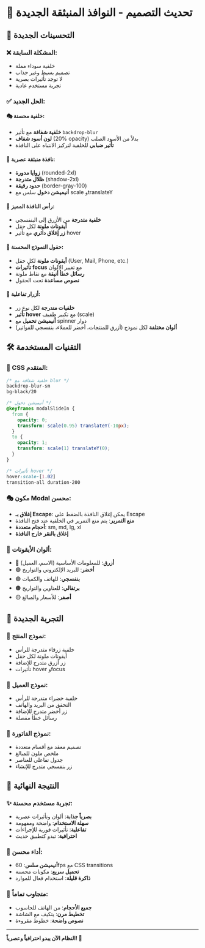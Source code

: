 # 🎨 تحديث التصميم - النوافذ المنبثقة الجديدة

## 🌟 التحسينات الجديدة

### ❌ المشكلة السابقة:
- خلفية سوداء مملة
- تصميم بسيط وغير جذاب
- لا توجد تأثيرات بصرية
- تجربة مستخدم عادية

### ✅ الحل الجديد:

#### 🎭 خلفية محسنة:
- **خلفية شفافة** مع تأثير `backdrop-blur`
- **لون أسود شفاف** (20% opacity) بدلاً من الأسود الصلب
- **تأثير ضبابي** للخلفية لتركيز الانتباه على النافذة

#### 🎪 نافذة منبثقة عصرية:
- **زوايا مدورة** (rounded-2xl)
- **ظلال متدرجة** (shadow-2xl)
- **حدود رقيقة** (border-gray-100)
- **أنيميشن دخول** سلس مع scale وtranslateY

#### 🎨 رأس النافذة المميز:
- **خلفية متدرجة** من الأزرق إلى البنفسجي
- **أيقونات ملونة** لكل حقل
- **زر إغلاق دائري** مع تأثير hover

#### 📝 حقول النموذج المحسنة:
- **أيقونات ملونة** لكل حقل (User, Mail, Phone, etc.)
- **تأثيرات focus** مع تغيير الألوان
- **رسائل خطأ أنيقة** مع نقاط ملونة
- **نصوص مساعدة** تحت الحقول

#### 🎯 أزرار تفاعلية:
- **خلفيات متدرجة** لكل نوع زر
- **تأثير hover** مع تكبير طفيف (scale)
- **أنيميشن تحميل** مع spinner دوار
- **ألوان مختلفة** لكل نموذج (أزرق للمنتجات، أخضر للعملاء، بنفسجي للفواتير)

## 🛠️ التقنيات المستخدمة

### 🎨 CSS المتقدم:
```css
/* خلفية شفافة مع blur */
backdrop-blur-sm
bg-black/20

/* أنيميشن دخول */
@keyframes modalSlideIn {
  from {
    opacity: 0;
    transform: scale(0.95) translateY(-10px);
  }
  to {
    opacity: 1;
    transform: scale(1) translateY(0);
  }
}

/* تأثيرات hover */
hover:scale-[1.02]
transition-all duration-200
```

### 🎭 مكون Modal محسن:
- **إغلاق بـ Escape**: يمكن إغلاق النافذة بالضغط على Escape
- **منع التمرير**: يتم منع التمرير في الخلفية عند فتح النافذة
- **أحجام متعددة**: sm, md, lg, xl
- **إغلاق بالنقر خارج النافذة**

### 🎨 ألوان الأيقونات:
- 🔵 **أزرق**: للمعلومات الأساسية (الاسم، العميل)
- 🟢 **أخضر**: للبريد الإلكتروني والتواريخ
- 🟣 **بنفسجي**: للهاتف والكميات
- 🟠 **برتقالي**: للعناوين والتواريخ
- 🟡 **أصفر**: للأسعار والمبالغ

## 📱 التجربة الجديدة

### 🎯 نموذج المنتج:
- خلفية زرقاء متدرجة للرأس
- أيقونات ملونة لكل حقل
- زر أزرق متدرج للإضافة
- تأثيرات hover وfocus

### 👥 نموذج العميل:
- خلفية خضراء متدرجة للرأس
- التحقق من البريد والهاتف
- زر أخضر متدرج للإضافة
- رسائل خطأ مفصلة

### 🧾 نموذج الفاتورة:
- تصميم معقد مع أقسام متعددة
- ملخص ملون للمبالغ
- جدول تفاعلي للعناصر
- زر بنفسجي متدرج للإنشاء

## 🎊 النتيجة النهائية

### ✨ تجربة مستخدم محسنة:
- **بصرياً جذابة**: ألوان وتأثيرات عصرية
- **سهلة الاستخدام**: واضحة ومفهومة
- **تفاعلية**: تأثيرات فورية للإجراءات
- **احترافية**: تبدو كتطبيق حديث

### 🚀 أداء محسن:
- **أنيميشن سلس**: 60fps مع CSS transitions
- **تحميل سريع**: مكونات محسنة
- **ذاكرة قليلة**: استخدام فعال للموارد

### 📱 متجاوب تماماً:
- **جميع الأحجام**: من الهاتف للحاسوب
- **تخطيط مرن**: يتكيف مع الشاشة
- **نصوص واضحة**: خطوط مقروءة

---

**النظام الآن يبدو احترافياً وعصرياً! 🎉**
